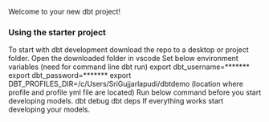 Welcome to your new dbt project!

### Using the starter project

To start with dbt development download the repo to a desktop or project folder.
Open the downloaded folder in vscode
Set below environment variables (need for command line dbt run)
export dbt_username=*******
export dbt_password=******* 
export DBT_PROFILES_DIR=/c/Users/SriGujjarlapudi/dbtdemo  (location where profile and profile yml file are located)
Run below command before you start developing models.
  dbt debug
  dbt deps
If everything works start developing your models.
